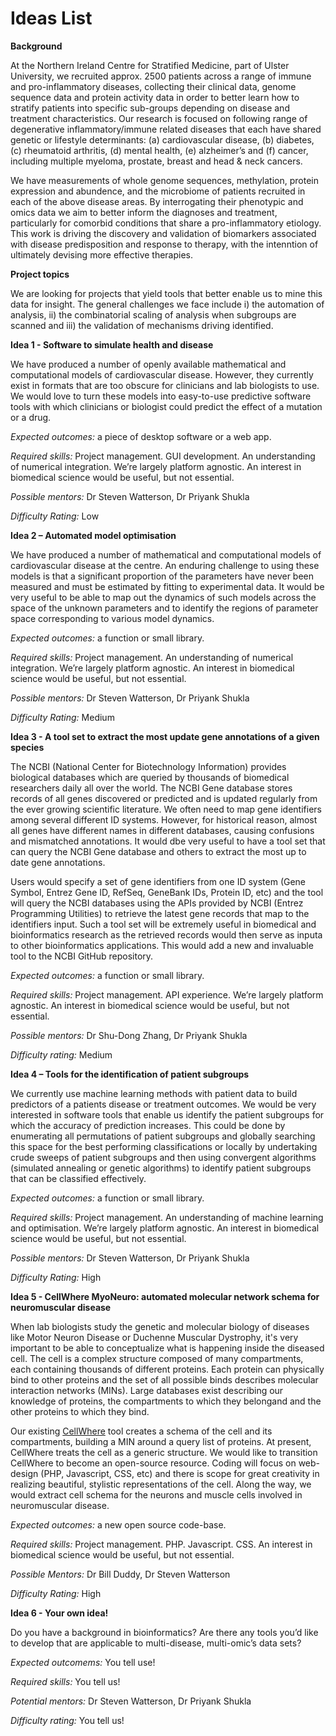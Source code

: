 # Ideas List

**Background**

At the Northern Ireland Centre for Stratified Medicine, part of Ulster University, we recruited approx. 2500 patients across a range of immune and pro-inflammatory diseases, collecting their clinical data, genome sequence data and protein activity data in order to better learn how to stratify patients into specific sub-groups depending on disease and treatment characteristics.  Our research is focused on following range of degenerative inflammatory/immune related diseases that each have shared genetic or lifestyle determinants: (a) cardiovascular disease, (b) diabetes, (c) rheumatoid arthritis, (d) mental health, (e) alzheimer’s and (f) cancer, including multiple myeloma, prostate, breast and head & neck cancers.  

We have measurements of whole genome sequences, methylation, protein expression and abundence, and the microbiome of patients recruited in each of the above disease areas. By interrogating their phenotypic and omics data we aim to better inform the diagnoses and treatment, particularly for comorbid conditions that share a pro-inflammatory etiology. This work is driving the discovery and validation of biomarkers associated with disease predisposition and response to therapy, with the intenntion of ultimately devising more effective therapies.

**Project topics**

We are looking for projects that yield tools that better enable us to mine this data for insight. The general challenges we face include i) the automation of analysis, ii) the combinatorial scaling of analysis when subgroups are scanned and iii) the validation of mechanisms driving identified.  

**Idea 1 - Software to simulate health and disease**

We have produced a number of openly available mathematical and computational models of cardiovascular disease.  However, they currently exist in formats that are too obscure for clinicians and lab biologists to use.  We would love to turn these models into easy-to-use predictive software tools with which clinicians or biologist could predict the effect of a mutation or a drug.  

*Expected outcomes:* a piece of desktop software or a web app.

*Required skills:* Project management. GUI development.  An understanding of numerical integration.  We’re largely platform agnostic. An interest in biomedical science would be useful, but not essential.

*Possible mentors:* Dr Steven Watterson, Dr Priyank Shukla

*Difficulty Rating:* Low

**Idea 2 – Automated model optimisation**

We have produced a number of mathematical and computational models of cardiovascular disease at the centre.  An enduring challenge to using these models is that a significant proportion of the parameters have never been measured and must be estimated by fitting to experimental data.  It would be very useful to be able to map out the dynamics of such models across the space of the unknown parameters and to identify the regions of parameter space corresponding to various model dynamics.

*Expected outcomes:* a function or small library.

*Required skills:* Project management. An understanding of numerical integration.  We’re largely platform agnostic. An interest in biomedical science would be useful, but not essential.

*Possible mentors:* Dr Steven Watterson, Dr Priyank Shukla

*Difficulty Rating:* Medium

**Idea 3 - A tool set to extract the most update gene annotations of a given species**

The NCBI (National Center for Biotechnology Information) provides biological databases which are queried by thousands of biomedical researchers daily all over the world.  The NCBI Gene database stores records of all genes discovered or predicted and is updated regularly from the ever growing scientific literature.  We often need to map gene identifiers among several different ID systems.  However, for historical reason, almost all genes have different names in different databases, causing confusions and mismatched annotations.  It would dbe very useful to have a tool set that can query the NCBI Gene database and others to extract the most up to date gene annotations.

Users would specify a set of gene identifiers from one ID system (Gene Symbol, Entrez Gene ID, RefSeq, GeneBank IDs, Protein ID, etc) and the tool will query the NCBI databases using the APIs provided by NCBI (Entrez Programming Utilities) to retrieve the latest gene records that map to the identifiers input.  Such a tool set will be extremely useful in biomedical and bioinformatics research as the retrieved records would then serve as inputa to other bioinformatics applications.  This would add a new and invaluable tool to the NCBI GitHub repository. 

*Expected outcomes:* a function or small library.

*Required skills:* Project management.  API experience.  We’re largely platform agnostic. An interest in biomedical science would be useful, but not essential.

*Possible mentors:* Dr Shu-Dong Zhang, Dr Priyank Shukla

*Difficulty rating:* Medium

**Idea 4 – Tools for the identification of patient subgroups**

We currently use machine learning methods with patient data to build predictors of a patients disease or treatment outcomes.  We would be very interested in software tools that enable us identify the patient subgroups for which the accuracy of prediction increases.  This could be done by enumerating all permutations of patient subgroups and globally searching this space for the best performing classifications or locally by undertaking crude sweeps of patient subgroups and then using convergent algorithms (simulated annealing or genetic algorithms) to identify patient subgroups that can be classified effectively. 

*Expected outcomes:* a function or small library.

*Required skills:* Project management. An understanding of machine learning and optimisation.  We’re largely platform agnostic. An interest in biomedical science would be useful, but not essential.

*Possible mentors:* Dr Steven Watterson, Dr Priyank Shukla

*Difficulty Rating:* High


**Idea 5 - CellWhere MyoNeuro: automated molecular network schema for neuromuscular disease**

When lab biologists study the genetic and molecular biology of diseases like Motor Neuron Disease or Duchenne Muscular Dystrophy, it's very important to be able to conceptualize what is happening inside the diseased cell.  The cell is a complex structure composed of many compartments, each containing thousands of different proteins.  Each protein can physically bind to other proteins and the set of all possible binds describes molecular interaction networks (MINs).  Large databases exist describing our knowledge of proteins, the compartments to which they belongand and the other proteins to which they bind. 

Our existing [CellWhere](https://www.sys-myo.com/cellwhere/) tool creates a schema of the cell and its compartments, building a MIN around a query list of proteins.  At present, CellWhere treats the cell as a generic structure.  We would like to transition CellWhere to become an open-source resource.  Coding will focus on web-design (PHP, Javascript, CSS, etc) and there is scope for great creativity in realizing beautiful, stylistic representations of the cell.  Along the way, we would extract cell schema for the neurons and muscle cells involved in neuromuscular disease. 

*Expected outcomes:* a new open source code-base.

*Required skills:* Project management.  PHP. Javascript. CSS.  An interest in biomedical science would be useful, but not essential.

*Possible Mentors:* Dr Bill Duddy, Dr Steven Watterson

*Difficulty Rating:* High

**Idea 6 - Your own idea!**

Do you have a background in bioinformatics?  Are there any tools you’d like to develop that are applicable to multi-disease, multi-omic’s data sets?

*Expected outcomems:* You tell use!

*Required skills:* You tell us!

*Potential mentors:* Dr Steven Watterson, Dr Priyank Shukla

*Difficulty rating:* You tell us!



